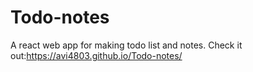 # Todo-notes
A react web app for making todo list and notes.
Check it out:https://avi4803.github.io/Todo-notes/
